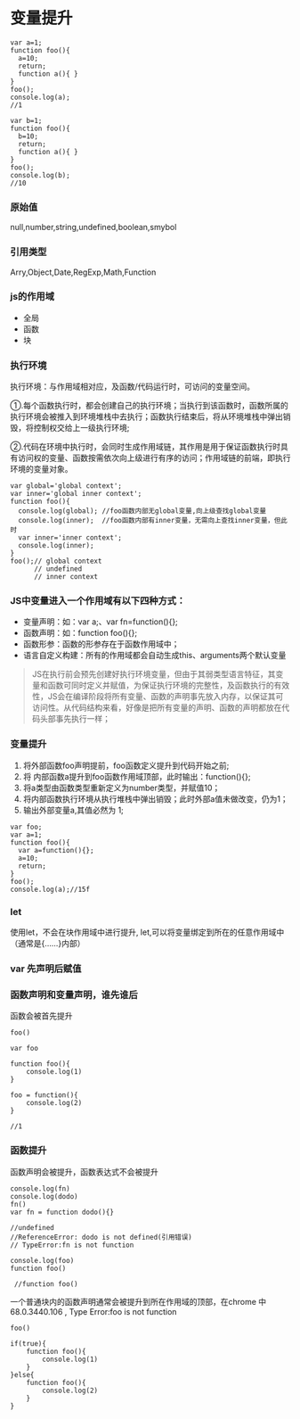 # 变量提升


```
var a=1;
function foo(){
  a=10;
  return;
  function a(){ }
}
foo();
console.log(a);
//1
```


```
var b=1;
function foo(){
  b=10;
  return;
  function a(){ }
}
foo();
console.log(b);
//10
```

### 原始值

null,number,string,undefined,boolean,smybol


### 引用类型

Arry,Object,Date,RegExp,Math,Function

### js的作用域
 
*  全局
*  函数
*  块

### 执行环境

 执行环境：与作用域相对应，及函数/代码运行时，可访问的变量空间。
 
①.每个函数执行时，都会创建自己的执行环境；当执行到该函数时，函数所属的执行环境会被推入到环境堆栈中去执行；函数执行结束后，将从环境堆栈中弹出销毁，将控制权交给上一级执行环境;

②.代码在环境中执行时，会同时生成作用域链，其作用是用于保证函数执行时具有访问权的变量、函数按需依次向上级进行有序的访问；作用域链的前端，即执行环境的变量对象。 


```
var global='global context';
var inner='global inner context';
function foo(){
  console.log(global); //foo函数内部无global变量,向上级查找global变量
  console.log(inner);  //foo函数内部有inner变量，无需向上查找inner变量，但此时
  var inner='inner context';
  console.log(inner);  
}
foo();// global context
      // undefined
      // inner context
```


### JS中变量进入一个作用域有以下四种方式：

* 变量声明：如：var a;、var fn=function(){};
* 函数声明：如：function foo(){};
* 函数形参：函数的形参存在于函数作用域中；
* 语言自定义构建：所有的作用域都会自动生成this、arguments两个默认变量

    
> JS在执行前会预先创建好执行环境变量，但由于其弱类型语言特征，其变量和函数可同时定义并赋值，为保证执行环境的完整性，及函数执行的有效性，JS会在编译阶段将所有变量、函数的声明事先放入内存，以保证其可访问性。从代码结构来看，好像是把所有变量的声明、函数的声明都放在代码头部事先执行一样；


### 变量提升

1. 将外部函数foo声明提前，foo函数定义提升到代码开始之前;
2. 将 内部函数a提升到foo函数作用域顶部，此时输出：function(){};
3. 将a类型由函数类型重新定义为number类型，并赋值10；
4. 将内部函数执行环境从执行堆栈中弹出销毁；此时外部a值未做改变，仍为1；
5. 输出外部变量a,其值必然为 1;



```
var foo;
var a=1;
function foo(){
  var a=function(){}; 
  a=10;
  return;
}
foo();
console.log(a);//15f
```

### let

使用let，不会在块作用域中进行提升,
let,可以将变量绑定到所在的任意作用域中（通常是{……}内部）

### var 先声明后赋值

### 函数声明和变量声明，谁先谁后

函数会被首先提升


```
foo()

var foo

function foo(){
    console.log(1)
}

foo = function(){
    console.log(2)
}

//1
```

### 函数提升

函数声明会被提升，函数表达式不会被提升


```
console.log(fn)
console.log(dodo)
fn()
var fn = function dodo(){}

//undefined
//ReferenceError: dodo is not defined(引用错误)
// TypeError:fn is not function
```



```
console.log(foo)
function foo()
 
 //function foo()
```


一个普通块内的函数声明通常会被提升到所在作用域的顶部，在chrome 中 68.0.3440.106 , Type Error:foo is not function


```
foo()

if(true){
    function foo(){
        console.log(1)
    }
}else{
    function foo(){
        console.log(2)
    }
}
```


